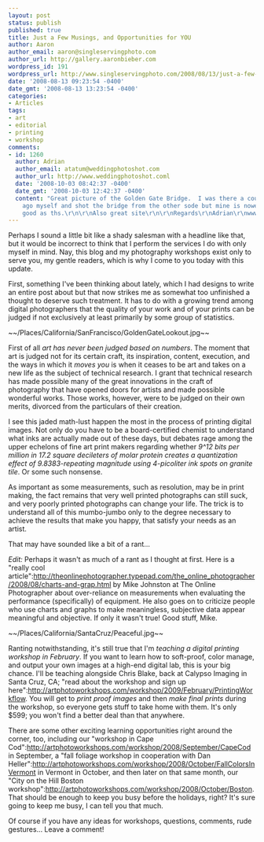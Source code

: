 ```yaml
---
layout: post
status: publish
published: true
title: Just a Few Musings, and Opportunities for YOU
author: Aaron
author_email: aaron@singleservingphoto.com
author_url: http://gallery.aaronbieber.com
wordpress_id: 191
wordpress_url: http://www.singleservingphoto.com/2008/08/13/just-a-few-musings-and-opportunities-for-you/
date: '2008-08-13 09:23:54 -0400'
date_gmt: '2008-08-13 13:23:54 -0400'
categories:
- Articles
tags:
- art
- editorial
- printing
- workshop
comments:
- id: 1260
  author: Adrian
  author_email: atatum@weddingphotoshot.com
  author_url: http://www.weddingphotoshot.coml
  date: '2008-10-03 08:42:37 -0400'
  date_gmt: '2008-10-03 12:42:37 -0400'
  content: "Great picture of the Golden Gate Bridge.  I was there a couple of years
    ago myself and shot the bridge from the other sode but mine is nowehere near as
    good as ths.\r\n\r\nAlso great site\r\n\r\nRegards\r\nAdrian\r\nwww.weddingphotoshot.com"
---
```

Perhaps I sound a little bit like a shady salesman with a headline like
that, but it would be incorrect to think that I perform the services I
do with only myself in mind. Nay, this blog and my photography workshops
exist only to serve you, my gentle readers, which is why I come to you
today with this update.

First, something I've been thinking about lately, which I had designs to
write an entire post about but that now strikes me as somewhat too
unfinished a thought to deserve such treatment. It has to do with a
growing trend among digital photographers that the quality of your work
and of your prints can be judged if not exclusively at least primarily
by some group of statistics.

\~\~/Places/California/SanFrancisco/GoldenGateLookout.jpg\~\~

First of all *art has never been judged based on numbers*. The moment
that art is judged not for its certain craft, its inspiration, content,
execution, and the ways in which it _moves you_ is when it ceases to
be art and takes on a new life as the subject of technical research. I
grant that technical research has made possible many of the great
innovations in the craft of photography that have opened doors for
artists and made possible wonderful works. Those works, however, were to
be judged on their own merits, divorced from the particulars of their
creation.

I see this jaded math-lust happen the most in the process of printing
digital images. Not only do you have to be a board-certified chemist to
understand what inks are actually made out of these days, but debates
rage among the upper echelons of fine art print makers regarding whether
_9\^12 bits per million in 17.2 square decileters of molar protein
creates a quantization effect of 9.8383-repeating magnitude using
4-picoliter ink spots on granite tile_. Or some such nonsense.

As important as some measurements, such as resolution, may be in print
making, the fact remains that very well printed photographs can still
suck, and very poorly printed photographs can change your life. The
trick is to understand all of this mumbo-jumbo only to the degree
necessary to achieve the results that make you happy, that satisfy your
needs as an artist.

That may have sounded like a bit of a rant...

*Edit:* Perhaps it wasn't as much of a rant as I thought at first.
Here is a "really cool
article":http://theonlinephotographer.typepad.com/the_online_photographer/2008/08/charts-and-grap.html
by Mike Johnston at The Online Photographer about over-reliance on
measurements when evaluating the performance (specifically) of
equipment. He also goes on to criticize people who use charts and graphs
to make meaningless, subjective data appear meaningful and objective. If
only it wasn't true! Good stuff, Mike.

\~\~/Places/California/SantaCruz/Peaceful.jpg\~\~

Ranting notwithstanding, it's still true that I'm *teaching a digital
printing workshop in February*. If you want to learn how to soft-proof,
color manage, and output your own images at a high-end digital lab, this
is your big chance. I'll be teaching alongside Chris Blake, back at
Calypso Imaging in Santa Cruz, CA; "read about the workshop and sign up
here":http://artphotoworkshops.com/workshop/2009/February/PrintingWorkflow.
You will get to *print proof images* and then *make final prints*
during the workshop, so everyone gets stuff to take home with them. It's
only \$599; you won't find a better deal than that anywhere.

There are some other exciting learning opportunities right around the
corner, too, including our "workshop in Cape
Cod":http://artphotoworkshops.com/workshop/2008/September/CapeCod in
September, a "fall foliage workshop in cooperation with Dan
Heller":http://artphotoworkshops.com/workshop/2008/October/FallColorsInVermont
in Vermont in October, and then later on that same month, our "City on
the Hill Boston
workshop":http://artphotoworkshops.com/workshop/2008/October/Boston.
That should be enough to keep you busy before the holidays, right? It's
sure going to keep me busy, I can tell you that much.

Of course if you have any ideas for workshops, questions, comments, rude
gestures... Leave a comment!
